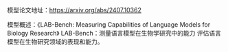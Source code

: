 模型论文地址：https://arxiv.org/abs/2407.10362

模型概述：《LAB-Bench: Measuring Capabilities of Language Models for Biology Research》
LAB-Bench：测量语言模型在生物学研究中的能力
评估语言模型在生物研究领域的表现和能力。

